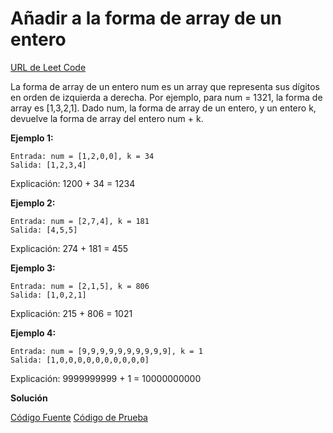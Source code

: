# Añadir a la forma de array de un entero

[URL de Leet Code](https://leetcode.com/problems/add-to-array-form-of-integer/)

La forma de array de un entero num es un array que representa sus dígitos en orden de izquierda a derecha.
Por ejemplo, para num = 1321, la forma de array es [1,3,2,1].
Dado num, la forma de array de un entero, y un entero k,
devuelve la forma de array del entero num + k.

**Ejemplo 1:**

```
Entrada: num = [1,2,0,0], k = 34
Salida: [1,2,3,4]
```

Explicación: 1200 + 34 = 1234

**Ejemplo 2:**

```
Entrada: num = [2,7,4], k = 181
Salida: [4,5,5]
```

Explicación: 274 + 181 = 455

**Ejemplo 3:**

```
Entrada: num = [2,1,5], k = 806
Salida: [1,0,2,1]
```

Explicación: 215 + 806 = 1021

**Ejemplo 4:**

```
Entrada: num = [9,9,9,9,9,9,9,9,9,9], k = 1
Salida: [1,0,0,0,0,0,0,0,0,0,0]
```

Explicación: 9999999999 + 1 = 10000000000

**Solución**

[Código Fuente](./addToArrayFormOfInteger.ts)
[Código de Prueba](./addToArrayFormOfInteger.test.ts)